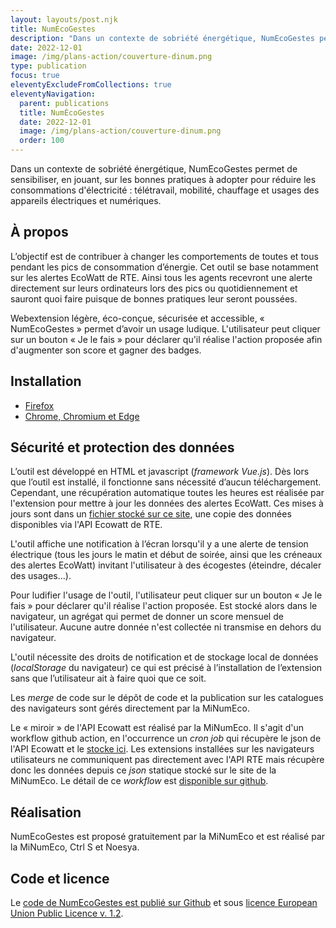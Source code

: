 ```yaml
---
layout: layouts/post.njk
title: NumEcoGestes
description: "Dans un contexte de sobriété énergétique, NumEcoGestes permet de sensibiliser, en jouant, sur les bonnes pratiques à adopter pour réduire les consommations d'électricité : télétravail, mobilité, chauffage et usages des appareils électriques et numériques."
date: 2022-12-01
image: /img/plans-action/couverture-dinum.png
type: publication
focus: true
eleventyExcludeFromCollections: true
eleventyNavigation:
  parent: publications
  title: NumÉcoGestes
  date: 2022-12-01
  image: /img/plans-action/couverture-dinum.png
  order: 100
---
```


Dans un contexte de sobriété énergétique, NumEcoGestes permet de sensibiliser, en jouant, sur les bonnes pratiques à adopter pour réduire les consommations d'électricité : télétravail, mobilité, chauffage et usages des appareils électriques et numériques.

## À propos

L’objectif est de contribuer à changer les comportements de toutes et tous pendant les pics de consommation d’énergie. Cet outil se base notamment sur les alertes EcoWatt de RTE. Ainsi tous les agents recevront une alerte directement sur leurs ordinateurs lors des pics ou quotidiennement et sauront quoi faire puisque de bonnes pratiques leur seront poussées.

Webextension légère, éco-conçue, sécurisée et accessible, « NumEcoGestes » permet d’avoir un usage ludique. L'utilisateur peut cliquer sur un bouton « Je le fais » pour déclarer qu'il réalise l'action proposée afin d'augmenter son score et gagner des badges.

## Installation

* [Firefox](https://addons.mozilla.org/fr/firefox/addon/numecogestes/)
* [Chrome, Chromium et Edge](https://chrome.google.com/webstore/detail/num%C3%A9cogestes/ofabncmmfelcfeaijamifgabkjnincei?hl=fr)

## Sécurité et protection des données

L’outil est développé en HTML et javascript (_framework Vue.js_). Dès lors que l’outil est installé, il fonctionne sans nécessité d’aucun téléchargement. Cependant, une récupération automatique toutes les heures est réalisée par l'extension pour mettre à jour les données des alertes EcoWatt. Ces mises à jours sont dans un [fichier stocké sur ce site](https://ecoresponsable.numerique.gouv.fr/api/ecowatt/ecowatt.json), une copie des données disponibles via l'API Ecowatt de RTE.

L'outil affiche une notification à l’écran lorsqu'il y a une alerte de tension électrique (tous les jours le matin et début de soirée, ainsi que les créneaux des alertes EcoWatt) invitant l'utilisateur à des écogestes (éteindre, décaler des usages...).

Pour ludifier l'usage de l'outil, l'utilisateur peut cliquer sur un bouton « Je le fais » pour déclarer qu'il réalise l'action proposée. Est stocké alors dans le navigateur, un agrégat qui permet de donner un score mensuel de l'utilisateur. Aucune autre donnée n'est collectée ni transmise en dehors du navigateur.

L'outil nécessite des droits de notification et de stockage local de données (_localStorage_ du navigateur) ce qui est précisé à l’installation de l’extension sans que l’utilisateur ait à faire quoi que ce soit.

Les _merge_ de code sur le dépôt de code et la publication sur les catalogues des navigateurs sont gérés directement par la MiNumEco.

Le « miroir » de l'API Ecowatt est réalisé par la MiNumEco. Il s'agit d'un workflow github action, en l'occurrence un _cron job_ qui récupère le json de l'API Ecowatt et le [stocke ici](https://ecoresponsable.numerique.gouv.fr/api/ecowatt/ecowatt.json). Les extensions installées sur les navigateurs utilisateurs ne communiquent pas directement avec l'API RTE mais récupère donc les données depuis ce _json_ statique stocké sur le site de la MiNumEco. Le détail de ce _workflow_ est [disponible sur github](https://github.com/DISIC/MiNumEco/blob/main/.github/workflows/ecowatt-api-mirroring.yml).

## Réalisation

NumEcoGestes est proposé gratuitement par la MiNumEco et est réalisé par la MiNumEco, Ctrl S et Noesya.

## Code et licence

Le [code de NumEcoGestes est publié sur Github](https://github.com/DISIC/NumEcoGestes) et sous [licence European Union Public Licence v. 1.2](https://github.com/DISIC/NumEcoGestes/blob/main/LICENSE).
